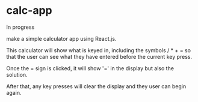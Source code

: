 # calc-app

In progress

make a simple calculator app using React.js.

This calculator will show what is keyed in, including the symbols / * + = so that the user can see what they have entered before the current key press.

Once the = sign is clicked, it will show '=' in the display but also the solution.

After that, any key presses will clear the display and they user can begin again.
